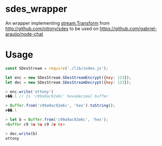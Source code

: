 # sdes_wrapper
An wrapper implementing [stream.Transform](https://nodejs.org/api/stream.html#stream_class_stream_transform) from http://github.com/ottony/sdes to be used on https://github.com/gabriel-araujjo/node-chat

# Usage

```javascript
const SDesStream = require('./lib/index.js');

let enc = new SDesStream.SDesStreamEncrypt({key: 123});
let dec = new SDesStream.SDesStreamDecrypt({key: 123});

> enc.write('ottony')
ɚ��.l // Is 'c99a9ac92e6c' hexadecimal buffer

> Buffer.from('c99a9ac92e6c', 'hex').toString();
ɚ��.l

> let b = Buffer.from('c99a9ac92e6c', 'hex');
<Buffer c9 9a 9a c9 2e 6c>

> dec.write(b)
ottony
```
